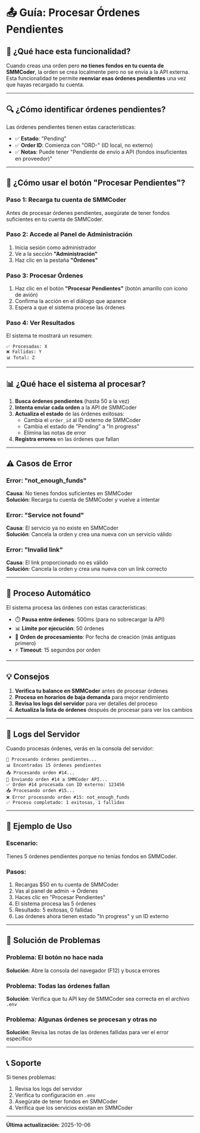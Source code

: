 # 📤 Guía: Procesar Órdenes Pendientes

## 🎯 ¿Qué hace esta funcionalidad?

Cuando creas una orden pero **no tienes fondos en tu cuenta de SMMCoder**, la orden se crea localmente pero no se envía a la API externa. Esta funcionalidad te permite **reenviar esas órdenes pendientes** una vez que hayas recargado tu cuenta.

---

## 🔍 ¿Cómo identificar órdenes pendientes?

Las órdenes pendientes tienen estas características:

- ✅ **Estado**: "Pending"
- ✅ **Order ID**: Comienza con "ORD-" (ID local, no externo)
- ✅ **Notas**: Puede tener "Pendiente de envío a API (fondos insuficientes en proveedor)"

---

## 🚀 ¿Cómo usar el botón "Procesar Pendientes"?

### Paso 1: Recarga tu cuenta de SMMCoder
Antes de procesar órdenes pendientes, asegúrate de tener fondos suficientes en tu cuenta de SMMCoder.

### Paso 2: Accede al Panel de Administración
1. Inicia sesión como administrador
2. Ve a la sección **"Administración"**
3. Haz clic en la pestaña **"Órdenes"**

### Paso 3: Procesar Órdenes
1. Haz clic en el botón **"Procesar Pendientes"** (botón amarillo con ícono de avión)
2. Confirma la acción en el diálogo que aparece
3. Espera a que el sistema procese las órdenes

### Paso 4: Ver Resultados
El sistema te mostrará un resumen:
```
✅ Procesadas: X
❌ Fallidas: Y
📊 Total: Z
```

---

## 📊 ¿Qué hace el sistema al procesar?

1. **Busca órdenes pendientes** (hasta 50 a la vez)
2. **Intenta enviar cada orden** a la API de SMMCoder
3. **Actualiza el estado** de las órdenes exitosas:
   - Cambia el `order_id` al ID externo de SMMCoder
   - Cambia el estado de "Pending" a "In progress"
   - Elimina las notas de error
4. **Registra errores** en las órdenes que fallan

---

## ⚠️ Casos de Error

### Error: "not_enough_funds"
**Causa**: No tienes fondos suficientes en SMMCoder  
**Solución**: Recarga tu cuenta de SMMCoder y vuelve a intentar

### Error: "Service not found"
**Causa**: El servicio ya no existe en SMMCoder  
**Solución**: Cancela la orden y crea una nueva con un servicio válido

### Error: "Invalid link"
**Causa**: El link proporcionado no es válido  
**Solución**: Cancela la orden y crea una nueva con un link correcto

---

## 🔄 Proceso Automático

El sistema procesa las órdenes con estas características:

- ⏱️ **Pausa entre órdenes**: 500ms (para no sobrecargar la API)
- 📊 **Límite por ejecución**: 50 órdenes
- 🔄 **Orden de procesamiento**: Por fecha de creación (más antiguas primero)
- ⚡ **Timeout**: 15 segundos por orden

---

## 💡 Consejos

1. **Verifica tu balance en SMMCoder** antes de procesar órdenes
2. **Procesa en horarios de baja demanda** para mejor rendimiento
3. **Revisa los logs del servidor** para ver detalles del proceso
4. **Actualiza la lista de órdenes** después de procesar para ver los cambios

---

## 📝 Logs del Servidor

Cuando procesas órdenes, verás en la consola del servidor:

```
🔄 Procesando órdenes pendientes...
📊 Encontradas 15 órdenes pendientes
📤 Procesando orden #14...
📡 Enviando orden #14 a SMMCoder API...
✅ Orden #14 procesada con ID externo: 123456
📤 Procesando orden #15...
❌ Error procesando orden #15: not_enough_funds
✅ Proceso completado: 1 exitosas, 1 fallidas
```

---

## 🎯 Ejemplo de Uso

### Escenario:
Tienes 5 órdenes pendientes porque no tenías fondos en SMMCoder.

### Pasos:
1. Recargas $50 en tu cuenta de SMMCoder
2. Vas al panel de admin → Órdenes
3. Haces clic en "Procesar Pendientes"
4. El sistema procesa las 5 órdenes
5. Resultado: 5 exitosas, 0 fallidas
6. Las órdenes ahora tienen estado "In progress" y un ID externo

---

## 🔧 Solución de Problemas

### Problema: El botón no hace nada
**Solución**: Abre la consola del navegador (F12) y busca errores

### Problema: Todas las órdenes fallan
**Solución**: Verifica que tu API key de SMMCoder sea correcta en el archivo `.env`

### Problema: Algunas órdenes se procesan y otras no
**Solución**: Revisa las notas de las órdenes fallidas para ver el error específico

---

## 📞 Soporte

Si tienes problemas:
1. Revisa los logs del servidor
2. Verifica tu configuración en `.env`
3. Asegúrate de tener fondos en SMMCoder
4. Verifica que los servicios existan en SMMCoder

---

**Última actualización:** 2025-10-06

